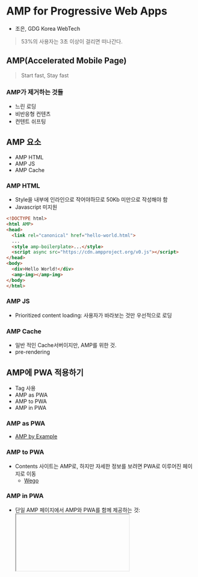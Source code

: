 # AMP for Progressive Web Apps
- 조은, GDG Korea WebTech

> 53%의 사용자는 3초 이상이 걸리면 떠나간다.

## AMP(Accelerated Mobile Page)
> Start fast, Stay fast

### AMP가 제거하는 것들
- 느린 로딩
- 비반응형 컨텐츠
- 컨텐트 쉬프팅

## AMP 요소
- AMP HTML
- AMP JS
- AMP Cache

### AMP HTML
- Style을 내부에 인라인으로 작어야하므로 50Kb 미만으로 작성해야 함
- Javascript 미지원
``` html
<!DOCTYPE html>
<html AMP>
<head>
  <link rel="canonical" href="hello-world.html">
  ...
  <style amp-boilerplate>...</style>
  <script async src="https://cdn.ampproject.org/v0.js"></script>
</head>
<body>
  <div>Hello World!</div>
  <amp-img></amp-img>
</body>
</html>
```

### AMP JS
- Prioritized content loading: 사용자가 바라보는 것만 우선적으로 로딩

### AMP Cache
- 일반 적인 Cache서버이지만, AMP를 위한 것.
- pre-rendering

## AMP에 PWA 적용하기
- <amp-install-serviceworker> Tag 사용
- AMP as PWA
- AMP to PWA
- AMP in PWA

### AMP as PWA
- [AMP by Example](https://ampbyexample.com/)

### AMP to PWA
- Contents 사이트는 AMP로, 하지만 자세한 정보를 보려면 PWA로 이루어진 페이지로 이동
  - [Wego](https://www.wego.com/)

### AMP in PWA
- 단일 AMP 페이지에서 AMP와 PWA를 함께 제공하는 것: <iframe>, but It's slow
  - Without Shadow DOM: 1 window, N AMP Library, N Document
  - Shoadow DOME: 1 window, 1 AMP Library, N Document
    - [Example](https://github.com/ampproject/amp-publisher-sample/tree/master/amp-pwa)

## Resources
- [AMP Project](https://www.ampproject.org/)







